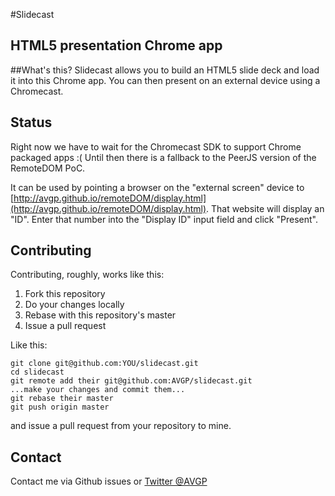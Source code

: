 #Slidecast
## HTML5 presentation Chrome app

##What's this?
Slidecast allows you to build an HTML5 slide deck and load it into this Chrome app.
You can then present on an external device using a Chromecast.

## Status
Right now we have to wait for the Chromecast SDK to support Chrome packaged apps :(
Until then there is a fallback to the PeerJS version of the RemoteDOM PoC.

It can be used by pointing a browser on the "external screen" device to [http://avgp.github.io/remoteDOM/display.html](http://avgp.github.io/remoteDOM/display.html).
That website will display an "ID". Enter that number into the "Display ID" input field and click "Present".

## Contributing
Contributing, roughly, works like this:

1. Fork this repository
2. Do your changes locally
3. Rebase with this repository's master
4. Issue a pull request

Like this:

    git clone git@github.com:YOU/slidecast.git
    cd slidecast
    git remote add their git@github.com:AVGP/slidecast.git
    ...make your changes and commit them...
    git rebase their master
    git push origin master
and issue a pull request from your repository to mine.

## Contact

Contact me via Github issues or [Twitter @AVGP](https://twitter.com/avgp)